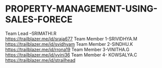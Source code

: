 # PROPERTY-MANAGEMENT-USING-SALES-FORECE
Team Lead –SRIMATHI.R  
https://trailblazer.me/id/sraja677
Team Member 1-SRIVIDHYA.M                                                   
https://trailblazer.me/id/svidhyam
Team Member 2-SINDHU.K
https://trailblazer.me/id/rrona19
Team Member 3-VINITHA.G
https://trailblazer.me/id/vvini36
Team Member 4- KOWSALYA.C
https://trailblazer.me/id/strailhead
